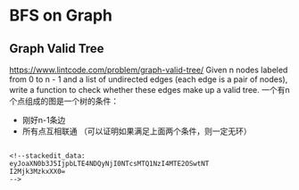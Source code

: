 # BFS on Graph
## Graph Valid Tree
https://www.lintcode.com/problem/graph-valid-tree/
Given n nodes labeled from 0 to n - 1 and a list of undirected edges (each edge is a pair of nodes), write a function to check whether these edges make up a valid tree.
一个有n个点组成的图是一个树的条件：
* 刚好n-1条边
* 所有点互相联通
（可以证明如果满足上面两个条件，则一定无环）
```

<!--stackedit_data:
eyJoaXN0b3J5IjpbLTE4NDQyNjI0NTcsMTQ1NzI4MTE2OSwtNT
I2Mjk3MzkxXX0=
-->